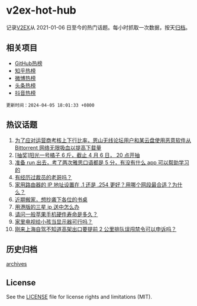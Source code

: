 # v2ex-hot-hub

 记录[V2EX](https://www.v2ex.com/)从 2021-01-06 日至今的热门话题。每小时抓取一次数据，按天[归档](archives)。
 
 ## 相关项目

- [GitHub热榜](https://github.com/it985/github-hot-hub)
- [知乎热榜](https://github.com/it985/zhihu-hot-hub)
- [微博热榜](https://github.com/it985/weibo-hot-hub)
- [头条热榜](https://github.com/it985/toutiao-hot-hub)
- [抖音热榜](https://github.com/it985/douyin-hot-hub)


 `更新时间：2024-04-05 18:01:33 +0800`

## 热议话题

1. [为了应对运营商考核上下行比率，恩山无线论坛用户和某云盘使用恶意软件从 Bittorrent 网络无限吸血以提高下载量](https://www.v2ex.com/t/1029736)
1. [[抽奖]阳光一号橘子 6 斤，截止 4 月 6 日， 20 点开抽](https://www.v2ex.com/t/1029817)
1. [准备 run 出去，考了两次雅思口语都是 5 分，有没有什么 app 可以帮助学习的](https://www.v2ex.com/t/1029752)
1. [有经历过裁员的老哥吗？](https://www.v2ex.com/t/1029794)
1. [家用路由器的 IP 地址设置在 .1 还是 .254 更好？用哪个网段最合适？为什么？](https://www.v2ex.com/t/1029744)
1. [近期搬家，想抄袭下各位的书桌](https://www.v2ex.com/t/1029816)
1. [用港版的三星 ip 送中怎么办](https://www.v2ex.com/t/1029811)
1. [请问一般苹果手机硬件寿命是多久？](https://www.v2ex.com/t/1029756)
1. [家里电视给小孩当显示器可行吗？](https://www.v2ex.com/t/1029818)
1. [刚来上海自驾不知道高架出口要提前 2 公里排队误闯禁令可以申诉吗？](https://www.v2ex.com/t/1029788)

## 历史归档

[archives](archives)

## License

See the [LICENSE](LICENSE) file for license rights and limitations (MIT).
